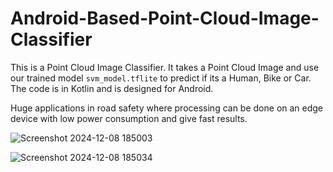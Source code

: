 # Android-Based-Point-Cloud-Image-Classifier
This is a Point Cloud Image Classifier. It takes a Point Cloud Image and use our trained model `svm_model.tflite` to predict if its a Human, Bike or Car. The code is in Kotlin and is designed for Android.

Huge applications in road safety where processing can be done on an edge device with low power consumption and give fast results.

![Screenshot 2024-12-08 185003](https://github.com/user-attachments/assets/f2708379-21a8-455b-9c7b-31416b1c3739)

![Screenshot 2024-12-08 185034](https://github.com/user-attachments/assets/dbdebe2f-14d2-4428-83a7-41b7743fec5c)
